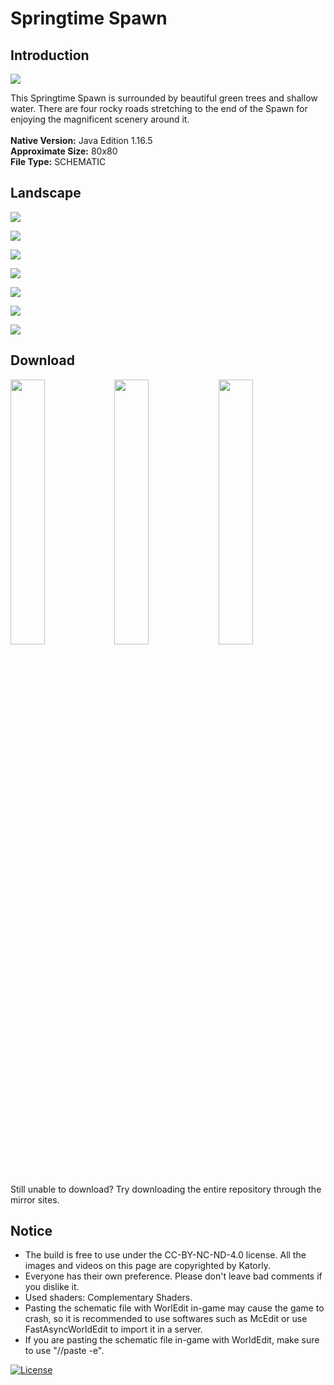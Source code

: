 # Springtime Spawn
## Introduction

<img align="center" src="https://cdn.jsdelivr.net/gh/katorlys/SpringtimeSpawn/screenshots/pic(1).PNG">

This Springtime Spawn is surrounded by beautiful green trees and shallow water. There are four rocky roads stretching to the end of the Spawn for enjoying the magnificent scenery around it.<br>
<br>
<b>Native Version:</b> Java Edition 1.16.5<br>
<b>Approximate Size:</b> 80x80<br>
<b>File Type:</b> SCHEMATIC<br>

## Landscape

<img align="center" src="https://cdn.jsdelivr.net/gh/katorlys/SpringtimeSpawn/screenshots/pic(2).PNG"><br>

<img align="center" src="https://cdn.jsdelivr.net/gh/katorlys/SpringtimeSpawn/screenshots/pic(3).PNG"><br>

<img align="center" src="https://cdn.jsdelivr.net/gh/katorlys/SpringtimeSpawn/screenshots/pic(4).PNG"><br>

<img align="center" src="https://cdn.jsdelivr.net/gh/katorlys/SpringtimeSpawn/screenshots/pic(5).PNG"><br>

<img align="center" src="https://cdn.jsdelivr.net/gh/katorlys/SpringtimeSpawn/screenshots/pic(6).PNG"><br>

<img align="center" src="https://cdn.jsdelivr.net/gh/katorlys/SpringtimeSpawn/screenshots/pic(7).PNG"><br>

<img align="center" src="https://cdn.jsdelivr.net/gh/katorlys/SpringtimeSpawn/screenshots/pic(8).PNG"><br>

## Download

<a href="https://github.com/katorlys/SpringtimeSpawn/raw/main/SpringtimeSpawn.schem" target="_blank"><img align="center" width="33%" src="https://cdn.jsdelivr.net/gh/katorly/katorly/SocialLinks/Download1.png"></a><a href="https://github.com.cnpmjs.org/katorlys/SpringtimeSpawn/raw/main/SpringtimeSpawn.schem" target="_blank"><img align="center" width="33%" src="https://cdn.jsdelivr.net/gh/katorly/katorly/SocialLinks/Download2.png"></a><a href="https://hub.fastgit.org/katorlys/SpringtimeSpawn/raw/main/SpringtimeSpawn.schem" target="_blank"><img align="center" width="33%" src="https://cdn.jsdelivr.net/gh/katorly/katorly/SocialLinks/Download3.png"></a><br>
Still unable to download? Try downloading the entire repository through the mirror sites.<br>

## Notice

- The build is free to use under the CC-BY-NC-ND-4.0 license. All the images and videos on this page are copyrighted by Katorly.
- Everyone has their own preference. Please don't leave bad comments if you dislike it.
- Used shaders: Complementary Shaders.
- Pasting the schematic file with WorlEdit in-game may cause the game to crash, so it is recommended to use softwares such as McEdit or use FastAsyncWorldEdit to import it in a server.
- If you are pasting the schematic file in-game with WorldEdit, make sure to use "//paste -e".

[![License](https://img.shields.io/badge/license-CC--BY--NC--ND--4.0-green?style=for-the-badge)](http://creativecommons.org/licenses/by-nc-nd/4.0)
